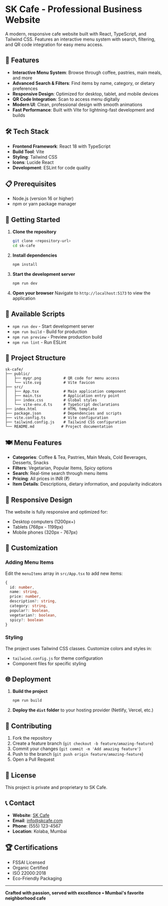 # SK Cafe - Professional Business Website

A modern, responsive cafe website built with React, TypeScript, and Tailwind CSS. Features an interactive menu system with search, filtering, and QR code integration for easy menu access.

## 🚀 Features

- **Interactive Menu System**: Browse through coffee, pastries, main meals, and more
- **Advanced Search & Filters**: Find items by name, category, or dietary preferences
- **Responsive Design**: Optimized for desktop, tablet, and mobile devices
- **QR Code Integration**: Scan to access menu digitally
- **Modern UI**: Clean, professional design with smooth animations
- **Fast Performance**: Built with Vite for lightning-fast development and builds

## 🛠️ Tech Stack

- **Frontend Framework**: React 18 with TypeScript
- **Build Tool**: Vite
- **Styling**: Tailwind CSS
- **Icons**: Lucide React
- **Development**: ESLint for code quality

## 📋 Prerequisites

- Node.js (version 16 or higher)
- npm or yarn package manager

## 🚀 Getting Started

1. **Clone the repository**
   ```bash
   git clone <repository-url>
   cd sk-cafe
   ```

2. **Install dependencies**
   ```bash
   npm install
   ```

3. **Start the development server**
   ```bash
   npm run dev
   ```

4. **Open your browser**
   Navigate to `http://localhost:5173` to view the application

## 📜 Available Scripts

- `npm run dev` - Start development server
- `npm run build` - Build for production
- `npm run preview` - Preview production build
- `npm run lint` - Run ESLint

## 📁 Project Structure

```
sk-cafe/
├── public/
│   ├── myqr.png          # QR code for menu access
│   └── vite.svg          # Vite favicon
├── src/
│   ├── App.tsx           # Main application component
│   ├── main.tsx          # Application entry point
│   ├── index.css         # Global styles
│   └── vite-env.d.ts     # TypeScript declarations
├── index.html            # HTML template
├── package.json          # Dependencies and scripts
├── vite.config.ts        # Vite configuration
├── tailwind.config.js    # Tailwind CSS configuration
└── README.md            # Project documentation
```

## 🍽️ Menu Features

- **Categories**: Coffee & Tea, Pastries, Main Meals, Cold Beverages, Desserts, Snacks
- **Filters**: Vegetarian, Popular Items, Spicy options
- **Search**: Real-time search through menu items
- **Pricing**: All prices in INR (₹)
- **Item Details**: Descriptions, dietary information, and popularity indicators

## 📱 Responsive Design

The website is fully responsive and optimized for:
- Desktop computers (1200px+)
- Tablets (768px - 1199px)
- Mobile phones (320px - 767px)

## 🎨 Customization

### Adding Menu Items
Edit the `menuItems` array in `src/App.tsx` to add new items:

```typescript
{
  id: number,
  name: string,
  price: number,
  description?: string,
  category: string,
  popular?: boolean,
  vegetarian?: boolean,
  spicy?: boolean
}
```

### Styling
The project uses Tailwind CSS classes. Customize colors and styles in:
- `tailwind.config.js` for theme configuration
- Component files for specific styling

## 🌐 Deployment

1. **Build the project**
   ```bash
   npm run build
   ```

2. **Deploy the `dist` folder** to your hosting provider (Netlify, Vercel, etc.)

## 🤝 Contributing

1. Fork the repository
2. Create a feature branch (`git checkout -b feature/amazing-feature`)
3. Commit your changes (`git commit -m 'Add amazing feature'`)
4. Push to the branch (`git push origin feature/amazing-feature`)
5. Open a Pull Request

## 📄 License

This project is private and proprietary to SK Cafe.

## 📞 Contact

- **Website**: [SK Cafe](https://skcafe.com)
- **Email**: info@skcafe.com
- **Phone**: (555) 123-4567
- **Location**: Kolaba, Mumbai

## 🏆 Certifications

- FSSAI Licensed
- Organic Certified
- ISO 22000:2018
- Eco-Friendly Packaging

---

**Crafted with passion, served with excellence • Mumbai's favorite neighborhood cafe**
